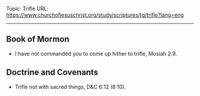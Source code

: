 Topic: Trifle
URL: https://www.churchofjesuschrist.org/study/scriptures/tg/trifle?lang=eng

---

## Book of Mormon

- I have not commanded you to come up hither to trifle, Mosiah 2:9.

## Doctrine and Covenants

- Trifle not with sacred things, D&C 6:12 (8:10).

